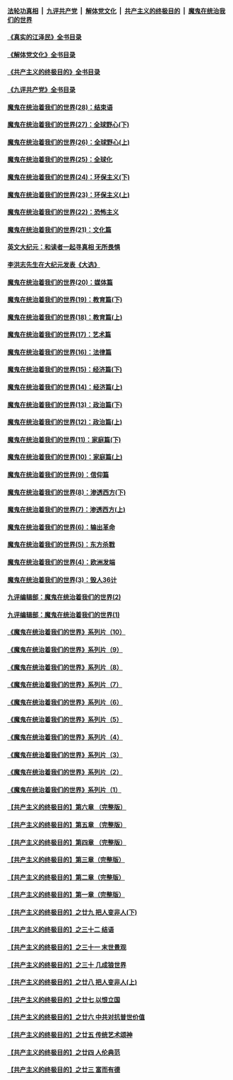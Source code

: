 ####  [法轮功真相](../../../../basic/blob/master/README.md?t=04280531) &nbsp;|&nbsp; [九评共产党](../../../../9ping.md/blob/master/README.md?t=04280531) &nbsp;|&nbsp; [解体党文化](../../../../jtdwh.md/blob/master/README.md?t=04280531)  &nbsp;|&nbsp; [共产主义的终极目的](../../../../gczydzjmd.md/blob/master/README.md?t=04280531) &nbsp;|&nbsp; [魔鬼在统治我们的世界](../../../../mgztzwmdsj.md/blob/master/README.md?t=04280531) 

#### [《真实的江泽民》全书目录](../pages/nsc422/n13721399.md?t=04280531) 

#### [《解体党文化》全书目录](../pages/nsc422/n13721157.md?t=04280531) 

#### [《共产主义的终极目的》全书目录](../pages/nsc422/n13721048.md?t=04280531) 

#### [《九评共产党》全书目录](../pages/nsc422/n13708085.md?t=04280531) 

#### [魔鬼在统治着我们的世界(28)：结束语](../pages/nsc422/n10936246.md?t=04280531) 

#### [魔鬼在统治着我们的世界(27)：全球野心(下)](../pages/nsc422/n10928319.md?t=04280531) 

#### [魔鬼在统治着我们的世界(26)：全球野心(上)](../pages/nsc422/n10900318.md?t=04280531) 

#### [魔鬼在统治着我们的世界(25)：全球化](../pages/nsc422/n10788205.md?t=04280531) 

#### [魔鬼在统治着我们的世界(24)：环保主义(下)](../pages/nsc422/n10695307.md?t=04280531) 

#### [魔鬼在统治着我们的世界(23)：环保主义(上)](../pages/nsc422/n10688613.md?t=04280531) 

#### [魔鬼在统治着我们的世界(22)：恐怖主义](../pages/nsc422/n10614727.md?t=04280531) 

#### [魔鬼在统治着我们的世界(21)：文化篇](../pages/nsc422/n10597706.md?t=04280531) 

#### [英文大纪元：和读者一起寻真相 无所畏惧](../pages/nsc422/n12542027.md?t=04280531) 

#### [李洪志先生在大纪元发表《大选》](../pages/nsc422/n12534746.md?t=04280531) 

#### [魔鬼在统治着我们的世界(20)：媒体篇](../pages/nsc422/n10586579.md?t=04280531) 

#### [魔鬼在统治着我们的世界(19)：教育篇(下)](../pages/nsc422/n10564808.md?t=04280531) 

#### [魔鬼在统治着我们的世界(18)：教育篇(上)](../pages/nsc422/n10526970.md?t=04280531) 

#### [魔鬼在统治着我们的世界(17)：艺术篇](../pages/nsc422/n10499093.md?t=04280531) 

#### [魔鬼在统治着我们的世界(16)：法律篇](../pages/nsc422/n10485969.md?t=04280531) 

#### [魔鬼在统治着我们的世界(15)：经济篇(下)](../pages/nsc422/n10469975.md?t=04280531) 

#### [魔鬼在统治着我们的世界(14)：经济篇(上)](../pages/nsc422/n10457370.md?t=04280531) 

#### [魔鬼在统治着我们的世界(13)：政治篇(下)](../pages/nsc422/n10448270.md?t=04280531) 

#### [魔鬼在统治着我们的世界(12)：政治篇(上)](../pages/nsc422/n10444576.md?t=04280531) 

#### [魔鬼在统治着我们的世界(11)：家庭篇(下)](../pages/nsc422/n10440961.md?t=04280531) 

#### [魔鬼在统治着我们的世界(10)：家庭篇(上)](../pages/nsc422/n10435448.md?t=04280531) 

#### [魔鬼在统治着我们的世界(9)：信仰篇](../pages/nsc422/n10432159.md?t=04280531) 

#### [魔鬼在统治着我们的世界(8)：渗透西方(下)](../pages/nsc422/n10429603.md?t=04280531) 

#### [魔鬼在统治着我们的世界(7)：渗透西方(上)](../pages/nsc422/n10426013.md?t=04280531) 

#### [魔鬼在统治着我们的世界(6)：输出革命](../pages/nsc422/n10421536.md?t=04280531) 

#### [魔鬼在统治着我们的世界(5)：东方杀戮](../pages/nsc422/n10417707.md?t=04280531) 

#### [魔鬼在统治着我们的世界(4)：欧洲发端](../pages/nsc422/n10414890.md?t=04280531) 

#### [魔鬼在统治着我们的世界(3)：毁人36计](../pages/nsc422/n10411583.md?t=04280531) 

#### [九评编辑部：魔鬼在统治着我们的世界(2)](../pages/nsc422/n10410036.md?t=04280531) 

#### [九评编辑部：魔鬼在统治着我们的世界(1)](../pages/nsc422/n10406825.md?t=04280531) 

#### [《魔鬼在统治着我们的世界》系列片（10）](../pages/nsc422/n12292670.md?t=04280531) 

#### [《魔鬼在统治着我们的世界》系列片（9）](../pages/nsc422/n12290859.md?t=04280531) 

#### [《魔鬼在统治着我们的世界》系列片（8）](../pages/nsc422/n12287445.md?t=04280531) 

#### [《魔鬼在统治着我们的世界》系列片（7）](../pages/nsc422/n12283425.md?t=04280531) 

#### [《魔鬼在统治着我们的世界》系列片（6）](../pages/nsc422/n12282314.md?t=04280531) 

#### [《魔鬼在统治着我们的世界》系列片（5）](../pages/nsc422/n12281419.md?t=04280531) 

#### [《魔鬼在统治着我们的世界》系列片（4）](../pages/nsc422/n12274024.md?t=04280531) 

#### [《魔鬼在统治着我们的世界》系列片（3）](../pages/nsc422/n12271322.md?t=04280531) 

#### [《魔鬼在统治着我们的世界》系列片（2）](../pages/nsc422/n12269049.md?t=04280531) 

#### [《魔鬼在统治着我们的世界》系列片（1）](../pages/nsc422/n12267575.md?t=04280531) 

#### [【共产主义的终极目的】第六章 （完整版）](../pages/nsc422/n11428913.md?t=04280531) 

#### [【共产主义的终极目的】第五章 （完整版）](../pages/nsc422/n11428912.md?t=04280531) 

#### [【共产主义的终极目的】第四章 （完整版）](../pages/nsc422/n11428907.md?t=04280531) 

#### [【共产主义的终极目的】第三章（完整版）](../pages/nsc422/n11428848.md?t=04280531) 

#### [【共产主义的终极目的】第二章（完整版）](../pages/nsc422/n11428831.md?t=04280531) 

#### [【共产主义的终极目的】第一章（完整版）](../pages/nsc422/n11417651.md?t=04280531) 

#### [【共产主义的终极目的】之廿九 把人变非人(下)](../pages/nsc422/n11344140.md?t=04280531) 

#### [【共产主义的终极目的】之三十二 结语](../pages/nsc422/n11360535.md?t=04280531) 

#### [【共产主义的终极目的】之三十一 末世景观](../pages/nsc422/n11351129.md?t=04280531) 

#### [【共产主义的终极目的】之三十 几成狼世界](../pages/nsc422/n11348280.md?t=04280531) 

#### [【共产主义的终极目的】之廿八 把人变非人(上)](../pages/nsc422/n11340492.md?t=04280531) 

#### [【共产主义的终极目的】之廿七 以恨立国](../pages/nsc422/n11336944.md?t=04280531) 

#### [【共产主义的终极目的】之廿六 中共对抗普世价值](../pages/nsc422/n11324785.md?t=04280531) 

#### [【共产主义的终极目的】之廿五 传统艺术颂神](../pages/nsc422/n11296396.md?t=04280531) 

#### [【共产主义的终极目的】之廿四 人伦典范](../pages/nsc422/n11296397.md?t=04280531) 

#### [【共产主义的终极目的】之廿三 富而有德](../pages/nsc422/n11283598.md?t=04280531) 

